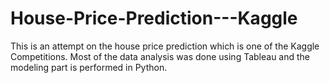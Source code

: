 # House-Price-Prediction---Kaggle

This is an attempt on the house price prediction which is one of the Kaggle Competitions. Most of the data analysis was done using Tableau and the modeling part is performed in Python. 
